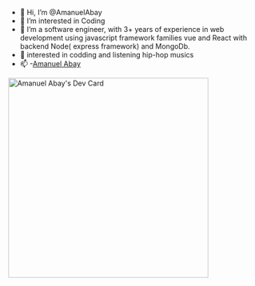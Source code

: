 - 👋 Hi, I’m @AmanuelAbay
- 👀 I’m interested in Coding
- 🌱 I’m a software engineer, with 3+ years of experience in web development using javascript framework families vue and React with backend Node( express framework) and MongoDb.
- 💞️ interested in codding and listening hip-hop musics
- 📫 
-<a target="_blank" href="https://bit.ly/3w3ppyS">Amanuel Abay</a>


<a href="https://app.daily.dev/manua"><img src="https://api.daily.dev/devcards/776dcf027d3b4d72a5902ecc7edd7a3f.png?r=6uy" width="400" alt="Amanuel Abay's Dev Card"/></a>
<!---
AmanuelAbay/AmanuelAbay is a ✨ special ✨ repository because its `README.md` (this file) appears on your GitHub profile.
You can click the Preview link to take a look at your changes.
--->
